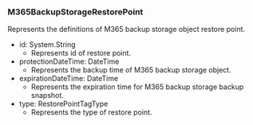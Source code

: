 ### M365BackupStorageRestorePoint
Represents the definitions of M365 backup storage object restore point.

- id: System.String
  - Represents id of restore point.
- protectionDateTime: DateTime
  - Represents the backup time of M365 backup storage object.
- expirationDateTime: DateTime
  - Represents the expiration time for M365 backup storage backup snapshot.
- type: RestorePointTagType
  - Represents the type of restore point.
